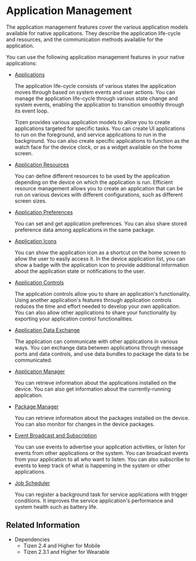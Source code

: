 # Application Management


The application management features cover the various application models available for native applications. They describe the application life-cycle and resources, and the communication methods available for the application.

You can use the following application management features in your native applications:

- [Applications](applications.md)

  The application life-cycle consists of various states the application moves through based on system events and user actions. You can manage the application life-cycle through various state change and system events, enabling the application to transition smoothly through its event loop.

  Tizen provides various application models to allow you to create applications targeted for specific tasks. You can create UI applications to run on the foreground, and service applications to run in the background. You can also create specific applications to function as the watch face for the device clock, or as a widget available on the home screen.

- [Application Resources](app-resources.md)

   You can define different resources to be used by the application depending on the device on which the application is run. Efficient resource management allows you to create an application that can be run on various devices with different configurations, such as different screen sizes.

- [Application Preferences](app-preferences.md)

   You can set and get application preferences. You can also share stored preference data among applications in the same package.

- [Application Icons](app-icons.md)

   You can show the application icon as a shortcut on the home screen to allow the user to easily access it. In the device application list, you can show a badge with the application icon to provide additional information about the application state or notifications to the user.

- [Application Controls](app-controls.md)

   The application controls allow you to share an application's functionality. Using another application's features through application controls reduces the time and effort needed to develop your own application. You can also allow other applications to share your functionality by exporting your application control functionalities.

- [Application Data Exchange](app-communication.md)

  The application can communicate with other applications in various ways. You can exchange data between applications through message ports and data controls, and use data bundles to package the data to be communicated.

- [Application Manager](app-manager.md)

   You can retrieve information about the applications installed on the device. You can also get information about the currently-running application.

- [Package Manager](package-manager.md)

   You can retrieve information about the packages installed on the device. You can also monitor for changes in the device packages.

- [Event Broadcast and Subscription](event.md)

   You can use events to advertise your application activities, or listen for events from other applications or the system. You can broadcast events from your application to all who want to listen. You can also subscribe to events to keep track of what is happening in the system or other applications.

- [Job Scheduler](job-scheduler.md)

  You can register a background task for service applications with trigger conditions. It improves the service application's performance and system health such as battery life.

## Related Information
- Dependencies
  - Tizen 2.4 and Higher for Mobile
  - Tizen 2.3.1 and Higher for Wearable
